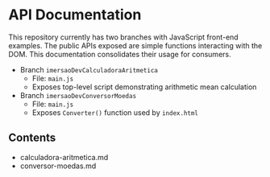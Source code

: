 # API Documentation

This repository currently has two branches with JavaScript front-end examples. The public APIs exposed are simple functions interacting with the DOM. This documentation consolidates their usage for consumers.

- Branch `imersaoDevCalculadoraAritmetica`
  - File: `main.js`
  - Exposes top-level script demonstrating arithmetic mean calculation
- Branch `imersaoDevConversorMoedas`
  - File: `main.js`
  - Exposes `Converter()` function used by `index.html`

## Contents
- calculadora-aritmetica.md
- conversor-moedas.md
